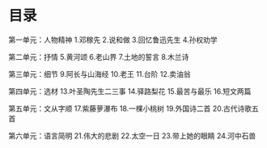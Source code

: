 # 目录
第一单元：人物精神
1.邓稼先
2.说和做
3.回忆鲁迅先生
4.孙权劝学

第二单元：抒情
5.黄河颂
6.老山界
7.土地的誓言
8.木兰诗

第三单元：细节
9.阿长与山海经
10.老王
11.台阶
12.卖油翁

第四单元：选材
13.叶圣陶先生二三事
14.驿路梨花
15.最苦与最乐
16.短文两篇

第五单元：文从字顺
17.紫藤萝瀑布
18.一棵小桃树
19.外国诗二首
20.古代诗歌五首

第六单元：语言简明
21.伟大的悲剧
22.太空一日
23.带上她的眼睛
24.河中石兽
